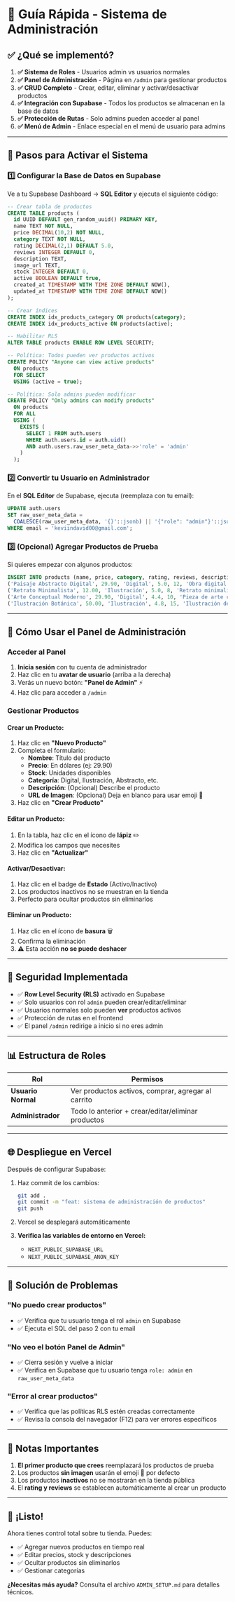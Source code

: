 # 🎯 Guía Rápida - Sistema de Administración

## ✅ ¿Qué se implementó?

1. **✅ Sistema de Roles** - Usuarios admin vs usuarios normales
2. **✅ Panel de Administración** - Página en `/admin` para gestionar productos
3. **✅ CRUD Completo** - Crear, editar, eliminar y activar/desactivar productos
4. **✅ Integración con Supabase** - Todos los productos se almacenan en la base de datos
5. **✅ Protección de Rutas** - Solo admins pueden acceder al panel
6. **✅ Menú de Admin** - Enlace especial en el menú de usuario para admins

---

## 🚀 Pasos para Activar el Sistema

### **1️⃣ Configurar la Base de Datos en Supabase**

Ve a tu Supabase Dashboard → **SQL Editor** y ejecuta el siguiente código:

```sql
-- Crear tabla de productos
CREATE TABLE products (
  id UUID DEFAULT gen_random_uuid() PRIMARY KEY,
  name TEXT NOT NULL,
  price DECIMAL(10,2) NOT NULL,
  category TEXT NOT NULL,
  rating DECIMAL(2,1) DEFAULT 5.0,
  reviews INTEGER DEFAULT 0,
  description TEXT,
  image_url TEXT,
  stock INTEGER DEFAULT 0,
  active BOOLEAN DEFAULT true,
  created_at TIMESTAMP WITH TIME ZONE DEFAULT NOW(),
  updated_at TIMESTAMP WITH TIME ZONE DEFAULT NOW()
);

-- Crear índices
CREATE INDEX idx_products_category ON products(category);
CREATE INDEX idx_products_active ON products(active);

-- Habilitar RLS
ALTER TABLE products ENABLE ROW LEVEL SECURITY;

-- Política: Todos pueden ver productos activos
CREATE POLICY "Anyone can view active products"
  ON products
  FOR SELECT
  USING (active = true);

-- Política: Solo admins pueden modificar
CREATE POLICY "Only admins can modify products"
  ON products
  FOR ALL
  USING (
    EXISTS (
      SELECT 1 FROM auth.users
      WHERE auth.users.id = auth.uid()
      AND auth.users.raw_user_meta_data->>'role' = 'admin'
    )
  );
```

### **2️⃣ Convertir tu Usuario en Administrador**

En el **SQL Editor** de Supabase, ejecuta (reemplaza con tu email):

```sql
UPDATE auth.users
SET raw_user_meta_data = 
  COALESCE(raw_user_meta_data, '{}'::jsonb) || '{"role": "admin"}'::jsonb
WHERE email = 'keviindavid00@gmail.com';
```

### **3️⃣ (Opcional) Agregar Productos de Prueba**

Si quieres empezar con algunos productos:

```sql
INSERT INTO products (name, price, category, rating, reviews, description, stock) VALUES
('Paisaje Abstracto Digital', 29.90, 'Digital', 5.0, 12, 'Obra digital de paisaje abstracto con colores vibrantes', 10),
('Retrato Minimalista', 12.00, 'Ilustración', 5.0, 8, 'Retrato minimalista en blanco y negro', 15),
('Arte Conceptual Moderno', 29.90, 'Digital', 4.4, 10, 'Pieza de arte conceptual con elementos modernos', 8),
('Ilustración Botánica', 50.00, 'Ilustración', 4.8, 15, 'Ilustración detallada de elementos botánicos', 5);
```

---

## 🎨 Cómo Usar el Panel de Administración

### **Acceder al Panel**

1. **Inicia sesión** con tu cuenta de administrador
2. Haz clic en tu **avatar de usuario** (arriba a la derecha)
3. Verás un nuevo botón: **"Panel de Admin"** ⚡
4. Haz clic para acceder a `/admin`

### **Gestionar Productos**

#### **Crear un Producto:**
1. Haz clic en **"Nuevo Producto"**
2. Completa el formulario:
   - **Nombre**: Título del producto
   - **Precio**: En dólares (ej: 29.90)
   - **Stock**: Unidades disponibles
   - **Categoría**: Digital, Ilustración, Abstracto, etc.
   - **Descripción**: (Opcional) Describe el producto
   - **URL de Imagen**: (Opcional) Deja en blanco para usar emoji 🎨
3. Haz clic en **"Crear Producto"**

#### **Editar un Producto:**
1. En la tabla, haz clic en el ícono de **lápiz** ✏️
2. Modifica los campos que necesites
3. Haz clic en **"Actualizar"**

#### **Activar/Desactivar:**
1. Haz clic en el badge de **Estado** (Activo/Inactivo)
2. Los productos inactivos no se muestran en la tienda
3. Perfecto para ocultar productos sin eliminarlos

#### **Eliminar un Producto:**
1. Haz clic en el ícono de **basura** 🗑️
2. Confirma la eliminación
3. ⚠️ Esta acción **no se puede deshacer**

---

## 🔐 Seguridad Implementada

- ✅ **Row Level Security (RLS)** activado en Supabase
- ✅ Solo usuarios con rol `admin` pueden crear/editar/eliminar
- ✅ Usuarios normales solo pueden **ver** productos activos
- ✅ Protección de rutas en el frontend
- ✅ El panel `/admin` redirige a inicio si no eres admin

---

## 📊 Estructura de Roles

| Rol | Permisos |
|-----|----------|
| **Usuario Normal** | Ver productos activos, comprar, agregar al carrito |
| **Administrador** | Todo lo anterior + crear/editar/eliminar productos |

---

## 🌐 Despliegue en Vercel

Después de configurar Supabase:

1. Haz commit de los cambios:
   ```bash
   git add .
   git commit -m "feat: sistema de administración de productos"
   git push
   ```

2. Vercel se desplegará automáticamente

3. **Verifica las variables de entorno en Vercel:**
   - `NEXT_PUBLIC_SUPABASE_URL`
   - `NEXT_PUBLIC_SUPABASE_ANON_KEY`

---

## 🐛 Solución de Problemas

### "No puedo crear productos"
- ✅ Verifica que tu usuario tenga el rol `admin` en Supabase
- ✅ Ejecuta el SQL del paso 2 con tu email

### "No veo el botón Panel de Admin"
- ✅ Cierra sesión y vuelve a iniciar
- ✅ Verifica en Supabase que tu usuario tenga `role: admin` en `raw_user_meta_data`

### "Error al crear productos"
- ✅ Verifica que las políticas RLS estén creadas correctamente
- ✅ Revisa la consola del navegador (F12) para ver errores específicos

---

## 📝 Notas Importantes

1. **El primer producto que crees** reemplazará los productos de prueba
2. Los productos **sin imagen** usarán el emoji 🎨 por defecto
3. Los productos **inactivos** no se mostrarán en la tienda pública
4. El **rating y reviews** se establecen automáticamente al crear un producto

---

## 🎉 ¡Listo!

Ahora tienes control total sobre tu tienda. Puedes:
- ✅ Agregar nuevos productos en tiempo real
- ✅ Editar precios, stock y descripciones
- ✅ Ocultar productos sin eliminarlos
- ✅ Gestionar categorías

**¿Necesitas más ayuda?** Consulta el archivo `ADMIN_SETUP.md` para detalles técnicos.

